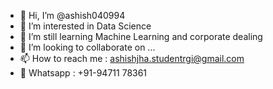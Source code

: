 - 👋 Hi, I’m @ashish040994
- 👀 I’m interested in Data Science
- 🌱 I’m still learning Machine Learning and corporate dealing
- 💞️ I’m looking to collaborate on ...
- 📫 How to reach me : ashishjha.studentrgi@gmail.com
- 👋 Whatsapp : +91-94711 78361

<!---
ashish040994/ashish040994 is a ✨ special ✨ repository because its `README.md` (this file) appears on your GitHub profile.
You can click the Preview link to take a look at your changes.
--->

